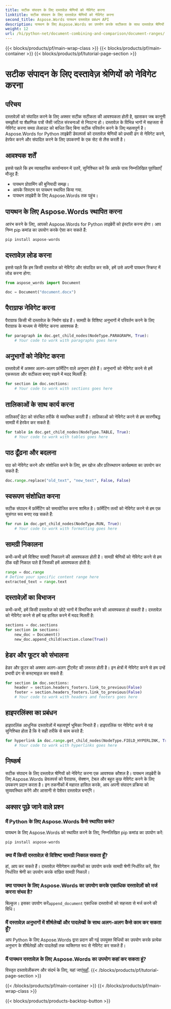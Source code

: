 ```yaml
---
title: सटीक संपादन के लिए दस्तावेज़ श्रेणियों को नेविगेट करना
linktitle: सटीक संपादन के लिए दस्तावेज़ श्रेणियों को नेविगेट करना
second_title: Aspose.Words पायथन दस्तावेज़ प्रबंधन API
description: पायथन के लिए Aspose.Words का उपयोग करके सटीकता के साथ दस्तावेज़ श्रेणियों को नेविगेट और संपादित करना सीखें। कुशल सामग्री हेरफेर के लिए स्रोत कोड के साथ चरण-दर-चरण मार्गदर्शिका।
weight: 12
url: /hi/python-net/document-combining-and-comparison/document-ranges/
---
```


{{< blocks/products/pf/main-wrap-class >}}
{{< blocks/products/pf/main-container >}}
{{< blocks/products/pf/tutorial-page-section >}}

# सटीक संपादन के लिए दस्तावेज़ श्रेणियों को नेविगेट करना


## परिचय

दस्तावेज़ों को संपादित करने के लिए अक्सर सटीक सटीकता की आवश्यकता होती है, खासकर जब कानूनी समझौतों या शैक्षणिक पत्रों जैसी जटिल संरचनाओं से निपटना हो। दस्तावेज़ के विभिन्न भागों में सहजता से नेविगेट करना समग्र लेआउट को बाधित किए बिना सटीक परिवर्तन करने के लिए महत्वपूर्ण है। Aspose.Words for Python लाइब्रेरी डेवलपर्स को दस्तावेज़ श्रेणियों को प्रभावी ढंग से नेविगेट करने, हेरफेर करने और संपादित करने के लिए उपकरणों के एक सेट से लैस करती है।

## आवश्यक शर्तें

इससे पहले कि हम व्यावहारिक कार्यान्वयन में उतरें, सुनिश्चित करें कि आपके पास निम्नलिखित पूर्वापेक्षाएँ मौजूद हैं:

- पायथन प्रोग्रामिंग की बुनियादी समझ।
- आपके सिस्टम पर पायथन स्थापित किया गया.
- पायथन लाइब्रेरी के लिए Aspose.Words तक पहुंच।

## पायथन के लिए Aspose.Words स्थापित करना

आरंभ करने के लिए, आपको Aspose.Words for Python लाइब्रेरी को इंस्टॉल करना होगा। आप निम्न pip कमांड का उपयोग करके ऐसा कर सकते हैं:

```python
pip install aspose-words
```

## दस्तावेज़ लोड करना

इससे पहले कि हम किसी दस्तावेज़ को नेविगेट और संपादित कर सकें, हमें उसे अपनी पायथन स्क्रिप्ट में लोड करना होगा:

```python
from aspose_words import Document

doc = Document("document.docx")
```

## पैराग्राफ नेविगेट करना

पैराग्राफ किसी भी दस्तावेज़ के निर्माण खंड हैं। सामग्री के विशिष्ट अनुभागों में परिवर्तन करने के लिए पैराग्राफ के माध्यम से नेविगेट करना आवश्यक है:

```python
for paragraph in doc.get_child_nodes(NodeType.PARAGRAPH, True):
    # Your code to work with paragraphs goes here
```

## अनुभागों को नेविगेट करना

दस्तावेज़ों में अक्सर अलग-अलग फ़ॉर्मेटिंग वाले अनुभाग होते हैं। अनुभागों को नेविगेट करने से हमें एकरूपता और सटीकता बनाए रखने में मदद मिलती है:

```python
for section in doc.sections:
    # Your code to work with sections goes here
```

## तालिकाओं के साथ कार्य करना

तालिकाएँ डेटा को संरचित तरीके से व्यवस्थित करती हैं। तालिकाओं को नेविगेट करने से हम सारणीबद्ध सामग्री में हेरफेर कर सकते हैं:

```python
for table in doc.get_child_nodes(NodeType.TABLE, True):
    # Your code to work with tables goes here
```

## पाठ ढूँढना और बदलना

पाठ को नेविगेट करने और संशोधित करने के लिए, हम खोज और प्रतिस्थापन कार्यक्षमता का उपयोग कर सकते हैं:

```python
doc.range.replace("old_text", "new_text", False, False)
```

## स्वरूपण संशोधित करना

सटीक संपादन में फ़ॉर्मेटिंग को समायोजित करना शामिल है। फ़ॉर्मेटिंग तत्वों को नेविगेट करने से हम एक सुसंगत रूप बनाए रख सकते हैं:

```python
for run in doc.get_child_nodes(NodeType.RUN, True):
    # Your code to work with formatting goes here
```

## सामग्री निकालना

कभी-कभी हमें विशिष्ट सामग्री निकालने की आवश्यकता होती है। सामग्री श्रेणियों को नेविगेट करने से हम ठीक वही निकाल पाते हैं जिसकी हमें आवश्यकता होती है:

```python
range = doc.range
# Define your specific content range here
extracted_text = range.text
```

## दस्तावेज़ों का विभाजन

कभी-कभी, हमें किसी दस्तावेज़ को छोटे भागों में विभाजित करने की आवश्यकता हो सकती है। दस्तावेज़ को नेविगेट करने से हमें यह हासिल करने में मदद मिलती है:

```python
sections = doc.sections
for section in sections:
    new_doc = Document()
    new_doc.append_child(section.clone(True))
```

## हेडर और फूटर को संभालना

हेडर और फ़ुटर को अक्सर अलग-अलग ट्रीटमेंट की ज़रूरत होती है। इन क्षेत्रों में नेविगेट करने से हम उन्हें प्रभावी ढंग से कस्टमाइज़ कर सकते हैं:

```python
for section in doc.sections:
    header = section.headers_footers.link_to_previous(False)
    footer = section.headers_footers.link_to_previous(False)
    # Your code to work with headers and footers goes here
```

## हाइपरलिंक्स का प्रबंधन

हाइपरलिंक आधुनिक दस्तावेज़ों में महत्वपूर्ण भूमिका निभाते हैं। हाइपरलिंक पर नेविगेट करने से यह सुनिश्चित होता है कि वे सही तरीके से काम करते हैं:

```python
for hyperlink in doc.range.get_child_nodes(NodeType.FIELD_HYPERLINK, True):
    # Your code to work with hyperlinks goes here
```

## निष्कर्ष

सटीक संपादन के लिए दस्तावेज़ श्रेणियों को नेविगेट करना एक आवश्यक कौशल है। पायथन लाइब्रेरी के लिए Aspose.Words डेवलपर्स को पैराग्राफ, सेक्शन, टेबल और बहुत कुछ नेविगेट करने के लिए उपकरण प्रदान करता है। इन तकनीकों में महारत हासिल करके, आप अपनी संपादन प्रक्रिया को सुव्यवस्थित करेंगे और आसानी से पेशेवर दस्तावेज़ बनाएँगे।

## अक्सर पूछे जाने वाले प्रश्न

### मैं Python के लिए Aspose.Words कैसे स्थापित करूं?

पायथन के लिए Aspose.Words को स्थापित करने के लिए, निम्नलिखित pip कमांड का उपयोग करें:
```python
pip install aspose-words
```

### क्या मैं किसी दस्तावेज़ से विशिष्ट सामग्री निकाल सकता हूँ?

हां, आप कर सकते हैं। दस्तावेज़ नेविगेशन तकनीकों का उपयोग करके सामग्री श्रेणी निर्धारित करें, फिर निर्धारित श्रेणी का उपयोग करके वांछित सामग्री निकालें।

### क्या पायथन के लिए Aspose.Words का उपयोग करके एकाधिक दस्तावेज़ों को मर्ज करना संभव है?

 बिल्कुल। इसका उपयोग करें`append_document` एकाधिक दस्तावेजों को सहजता से मर्ज करने की विधि।

### मैं दस्तावेज़ अनुभागों में शीर्षलेखों और पादलेखों के साथ अलग-अलग कैसे काम कर सकता हूँ?

आप Python के लिए Aspose.Words द्वारा प्रदान की गई उपयुक्त विधियों का उपयोग करके प्रत्येक अनुभाग के शीर्षलेखों और पादलेखों तक व्यक्तिगत रूप से नेविगेट कर सकते हैं।

### मैं पायथन दस्तावेज़ के लिए Aspose.Words का उपयोग कहां कर सकता हूं?

 विस्तृत दस्तावेज़ीकरण और संदर्भ के लिए, यहां जाएं[यहाँ](https://reference.aspose.com/words/python-net/).
{{< /blocks/products/pf/tutorial-page-section >}}

{{< /blocks/products/pf/main-container >}}
{{< /blocks/products/pf/main-wrap-class >}}

{{< blocks/products/products-backtop-button >}}
